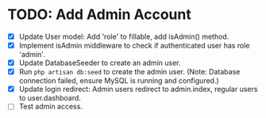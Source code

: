 # TODO: Add Admin Account

- [x] Update User model: Add 'role' to fillable, add isAdmin() method.
- [x] Implement isAdmin middleware to check if authenticated user has role 'admin'.
- [x] Update DatabaseSeeder to create an admin user.
- [x] Run `php artisan db:seed` to create the admin user. (Note: Database connection failed, ensure MySQL is running and configured.)
- [x] Update login redirect: Admin users redirect to admin.index, regular users to user.dashboard.
- [ ] Test admin access.
